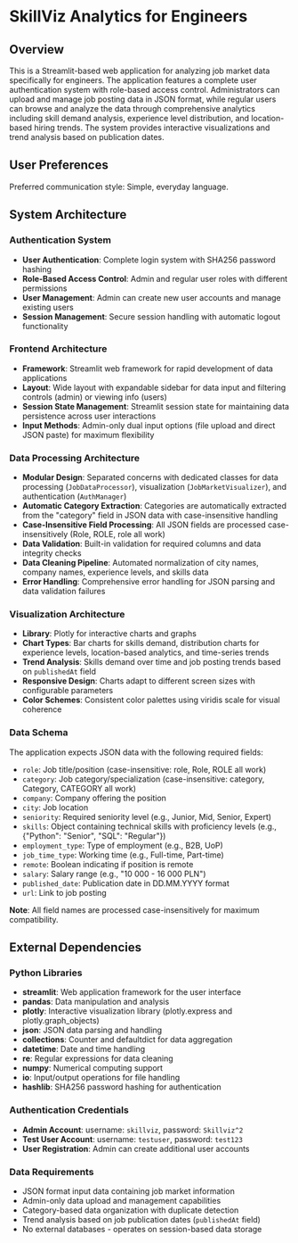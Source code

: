 # SkillViz Analytics for Engineers

## Overview

This is a Streamlit-based web application for analyzing job market data specifically for engineers. The application features a complete user authentication system with role-based access control. Administrators can upload and manage job posting data in JSON format, while regular users can browse and analyze the data through comprehensive analytics including skill demand analysis, experience level distribution, and location-based hiring trends. The system provides interactive visualizations and trend analysis based on publication dates.

## User Preferences

Preferred communication style: Simple, everyday language.

## System Architecture

### Authentication System
- **User Authentication**: Complete login system with SHA256 password hashing
- **Role-Based Access Control**: Admin and regular user roles with different permissions
- **User Management**: Admin can create new user accounts and manage existing users
- **Session Management**: Secure session handling with automatic logout functionality

### Frontend Architecture
- **Framework**: Streamlit web framework for rapid development of data applications
- **Layout**: Wide layout with expandable sidebar for data input and filtering controls (admin) or viewing info (users)
- **Session State Management**: Streamlit session state for maintaining data persistence across user interactions
- **Input Methods**: Admin-only dual input options (file upload and direct JSON paste) for maximum flexibility

### Data Processing Architecture
- **Modular Design**: Separated concerns with dedicated classes for data processing (`JobDataProcessor`), visualization (`JobMarketVisualizer`), and authentication (`AuthManager`)
- **Automatic Category Extraction**: Categories are automatically extracted from the "category" field in JSON data with case-insensitive handling
- **Case-Insensitive Field Processing**: All JSON fields are processed case-insensitively (Role, ROLE, role all work)
- **Data Validation**: Built-in validation for required columns and data integrity checks
- **Data Cleaning Pipeline**: Automated normalization of city names, company names, experience levels, and skills data
- **Error Handling**: Comprehensive error handling for JSON parsing and data validation failures

### Visualization Architecture
- **Library**: Plotly for interactive charts and graphs
- **Chart Types**: Bar charts for skills demand, distribution charts for experience levels, location-based analytics, and time-series trends
- **Trend Analysis**: Skills demand over time and job posting trends based on `publishedAt` field
- **Responsive Design**: Charts adapt to different screen sizes with configurable parameters
- **Color Schemes**: Consistent color palettes using viridis scale for visual coherence

### Data Schema
The application expects JSON data with the following required fields:
- `role`: Job title/position (case-insensitive: role, Role, ROLE all work)
- `category`: Job category/specialization (case-insensitive: category, Category, CATEGORY all work)
- `company`: Company offering the position
- `city`: Job location
- `seniority`: Required seniority level (e.g., Junior, Mid, Senior, Expert)
- `skills`: Object containing technical skills with proficiency levels (e.g., {"Python": "Senior", "SQL": "Regular"})
- `employment_type`: Type of employment (e.g., B2B, UoP)
- `job_time_type`: Working time (e.g., Full-time, Part-time)
- `remote`: Boolean indicating if position is remote
- `salary`: Salary range (e.g., "10 000 - 16 000 PLN")
- `published_date`: Publication date in DD.MM.YYYY format
- `url`: Link to job posting

**Note**: All field names are processed case-insensitively for maximum compatibility.

## External Dependencies

### Python Libraries
- **streamlit**: Web application framework for the user interface
- **pandas**: Data manipulation and analysis
- **plotly**: Interactive visualization library (plotly.express and plotly.graph_objects)
- **json**: JSON data parsing and handling
- **collections**: Counter and defaultdict for data aggregation
- **datetime**: Date and time handling
- **re**: Regular expressions for data cleaning
- **numpy**: Numerical computing support
- **io**: Input/output operations for file handling
- **hashlib**: SHA256 password hashing for authentication

### Authentication Credentials
- **Admin Account**: username: `skillviz`, password: `Skillviz^2`
- **Test User Account**: username: `testuser`, password: `test123`
- **User Registration**: Admin can create additional user accounts

### Data Requirements
- JSON format input data containing job market information
- Admin-only data upload and management capabilities
- Category-based data organization with duplicate detection
- Trend analysis based on job publication dates (`publishedAt` field)
- No external databases - operates on session-based data storage